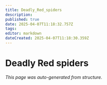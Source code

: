 ```yaml
---
title: Deadly_Red_spiders
description: 
published: true
date: 2025-04-07T11:18:32.757Z
tags: 
editor: markdown
dateCreated: 2025-04-07T11:18:30.359Z
---
```


# Deadly Red spiders

*This page was auto-generated from structure.*